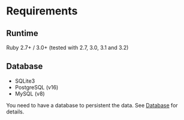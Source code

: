 # Requirements

## Runtime

Ruby 2.7+ / 3.0+ (tested with 2.7, 3.0, 3.1 and 3.2)

## Database

- SQLite3
- PostgreSQL (v16)
- MySQL (v8)

You need to have a database to persistent the data. See [Database](./emitters/database.md) for details.
